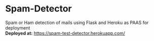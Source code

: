 # Spam-Detector
Spam or Ham detection of mails using Flask and Heroku as PAAS for deployment
</br> **Deployed at:** https://spam-test-detector.herokuapp.com/
